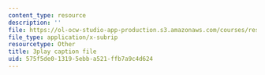 ```yaml
---
content_type: resource
description: ''
file: https://ol-ocw-studio-app-production.s3.amazonaws.com/courses/res-6-012-introduction-to-probability-spring-2018/575f5de013195ebba521ffb7a9c4d624_uL31gpFdarc.vtt
file_type: application/x-subrip
resourcetype: Other
title: 3play caption file
uid: 575f5de0-1319-5ebb-a521-ffb7a9c4d624
---
```

